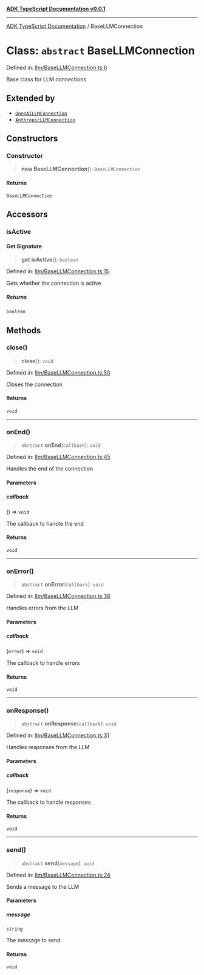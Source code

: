 [**ADK TypeScript Documentation v0.0.1**](../README.md)

***

[ADK TypeScript Documentation](../globals.md) / BaseLLMConnection

# Class: `abstract` BaseLLMConnection

Defined in: [llm/BaseLLMConnection.ts:6](https://github.com/pontus-devoteam/adk-typescript/blob/0f66151c645c59f98bf29f75515acbeb98026e1f/src/llm/BaseLLMConnection.ts#L6)

Base class for LLM connections

## Extended by

- [`OpenAILLMConnection`](OpenAILLMConnection.md)
- [`AnthropicLLMConnection`](AnthropicLLMConnection.md)

## Constructors

### Constructor

> **new BaseLLMConnection**(): `BaseLLMConnection`

#### Returns

`BaseLLMConnection`

## Accessors

### isActive

#### Get Signature

> **get** **isActive**(): `boolean`

Defined in: [llm/BaseLLMConnection.ts:15](https://github.com/pontus-devoteam/adk-typescript/blob/0f66151c645c59f98bf29f75515acbeb98026e1f/src/llm/BaseLLMConnection.ts#L15)

Gets whether the connection is active

##### Returns

`boolean`

## Methods

### close()

> **close**(): `void`

Defined in: [llm/BaseLLMConnection.ts:50](https://github.com/pontus-devoteam/adk-typescript/blob/0f66151c645c59f98bf29f75515acbeb98026e1f/src/llm/BaseLLMConnection.ts#L50)

Closes the connection

#### Returns

`void`

***

### onEnd()

> `abstract` **onEnd**(`callback`): `void`

Defined in: [llm/BaseLLMConnection.ts:45](https://github.com/pontus-devoteam/adk-typescript/blob/0f66151c645c59f98bf29f75515acbeb98026e1f/src/llm/BaseLLMConnection.ts#L45)

Handles the end of the connection

#### Parameters

##### callback

() => `void`

The callback to handle the end

#### Returns

`void`

***

### onError()

> `abstract` **onError**(`callback`): `void`

Defined in: [llm/BaseLLMConnection.ts:38](https://github.com/pontus-devoteam/adk-typescript/blob/0f66151c645c59f98bf29f75515acbeb98026e1f/src/llm/BaseLLMConnection.ts#L38)

Handles errors from the LLM

#### Parameters

##### callback

(`error`) => `void`

The callback to handle errors

#### Returns

`void`

***

### onResponse()

> `abstract` **onResponse**(`callback`): `void`

Defined in: [llm/BaseLLMConnection.ts:31](https://github.com/pontus-devoteam/adk-typescript/blob/0f66151c645c59f98bf29f75515acbeb98026e1f/src/llm/BaseLLMConnection.ts#L31)

Handles responses from the LLM

#### Parameters

##### callback

(`response`) => `void`

The callback to handle responses

#### Returns

`void`

***

### send()

> `abstract` **send**(`message`): `void`

Defined in: [llm/BaseLLMConnection.ts:24](https://github.com/pontus-devoteam/adk-typescript/blob/0f66151c645c59f98bf29f75515acbeb98026e1f/src/llm/BaseLLMConnection.ts#L24)

Sends a message to the LLM

#### Parameters

##### message

`string`

The message to send

#### Returns

`void`
